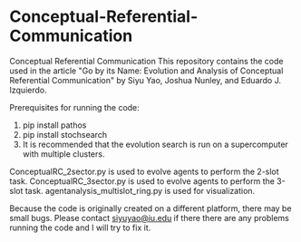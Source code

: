 # Conceptual-Referential-Communication
Conceptual Referential Communication
This repository contains the code used in the article "Go by its Name: Evolution and Analysis of Conceptual Referential Communication" by Siyu Yao, Joshua Nunley, and Eduardo J. Izquierdo.

Prerequisites for running the code:
1. pip install pathos
2. pip install stochsearch
3. It is recommended that the evolution search is run on a supercomputer with multiple clusters.

ConceptualRC_2sector.py is used to evolve agents to perform the 2-slot task.
ConceptualRC_3sector.py is used to evolve agents to perform the 3-slot task.
agentanalysis_multislot_ring.py is used for visualization.

Because the code is originally created on a different platform, there may be small bugs. Please contact siyuyao@iu.edu if there there are any problems running the code and I will try to fix it.
